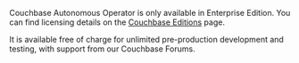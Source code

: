 Couchbase Autonomous Operator is only available in Enterprise Edition. You can find licensing details on the [Couchbase Editions](https://www.couchbase.com/legal/agreements/2018-04-30v3_License_Agreement) page.

It is available free of charge for unlimited pre-production development and testing, with support from our Couchbase Forums.
